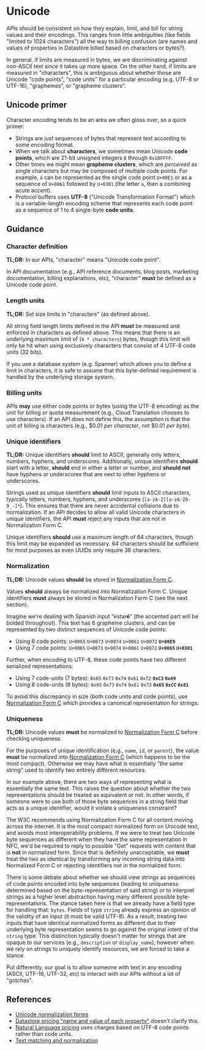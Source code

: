 # Unicode

APIs should be consistent on how they explain, limit, and bill for string
values and their encodings. This ranges from little ambiguities (like fields
"limited to 1024 characters") all the way to billing confusion (are names and
values of properties in Datastore billed based on characters or bytes?).

In general, if limits are measured in bytes, we are discriminating against
non-ASCII text since it takes up more space. On the other hand, if limits are
measured in "characters", this is ambiguous about whether those are Unicode
"code points", "code units" for a particular encoding (e.g. UTF-8 or UTF-16),
"graphemes", or "grapheme clusters".

## Unicode primer

Character encoding tends to be an area we often gloss over, so a quick primer:

- Strings are just sequences of bytes that represent text according to some encoding
  format.
- When we talk about **characters**, we sometimes mean Unicode **code points**,
  which are 21-bit unsigned integers `0` through `0x10FFFF`.
- Other times we might mean **grapheme clusters**, which are _perceived_ as single
  characters but may be composed of multiple code points. For example, `á` can be
  represented as the single code point `U+00E1` or as a sequence of `U+0061` followed
  by `U+0301` (the letter `a`, then a combining acute accent).
- Protocol buffers uses **UTF-8** ("Unicode Transformation Format") which is a
  variable-length encoding scheme that represents each code point as a
  sequence of 1 to 4 single-byte **code units**.

## Guidance

### Character definition

**TL;DR:** In our APIs, "character" means "Unicode code point".

In API documentation (e.g., API reference documents, blog posts, marketing
documentation, billing explanations, etc), "character" **must** be defined as a
Unicode code point.

### Length units

**TL;DR:** Set size limits in "characters" (as defined above).

All string field length limits defined in the API **must** be measured and
enforced in characters as defined above. This means that there is an underlying
maximum limit of (`4 * characters`) bytes, though this limit will only be hit
when using exclusively characters that consist of 4 UTF-8 code units (32 bits).

If you use a database system (e.g. Spanner) which allows you to define a limit
in characters, it is safe to assume that this byte-defined requirement is
handled by the underlying storage system.

### Billing units

APIs **may** use either code points or bytes (using the UTF-8 encoding) as the
unit for billing or quota measurement (e.g., Cloud Translation chooses to use
characters). If an API does not define this, the assumption is that the unit of
billing is characters (e.g., $0.01 _per character_, not $0.01 _per byte_).

### Unique identifiers

**TL;DR:** Unique identifiers **should** limit to ASCII, generally only
letters, numbers, hyphens, and underscores. Additionally, unique identifiers
**should** start with a letter, **should** end in either a letter or number,
and **should not** have hyphens or underscores that are next to other hyphens
or underscores.

Strings used as unique identifiers **should** limit inputs to ASCII characters,
typically letters, numbers, hyphens, and underscores
(`[a-zA-Z][a-zA-Z0-9_-]*`). This ensures that there are never accidental
collisions due to normalization. If an API decides to allow all valid Unicode
characters in unique identifiers, the API **must** reject any inputs that are
not in Normalization Form C.

Unique identifiers **should** use a maximum length of 64 characters, though
this limit may be expanded as necessary. 64 characters should be sufficient for
most purposes as even UUIDs only require 36 characters.

### Normalization

**TL;DR:** Unicode values **should** be stored in [Normalization Form C][].

Values **should** always be normalized into Normalization Form C. Unique
identifiers **must** always be stored in Normalization Form C (see the next
section).

Imagine we're dealing with Spanish input "estar<strong>é</strong>" (the
accented part will be bolded throughout). This text has 6 grapheme clusters, and
can be represented by two distinct sequences of Unicode code points:

- Using 6 code points: `U+0065` `U+0073` `U+0074` `U+0061` `U+0072`
  **`U+00E9`**
- Using 7 code points: `U+0065` `U+0073` `U+0074` `U+0061` `U+0072` **`U+0065`
  `U+0301`**

Further, when encoding to UTF-8, these code points have two different
serialized representations:

- Using 7 code-units (7 bytes): `0x65` `0x73` `0x74` `0x61` `0x72` **`0xC3`
  `0xA9`**
- Using 8 code-units (8 bytes): `0x65` `0x73` `0x74` `0x61` `0x72` **`0x65`
  `0xCC` `0x81`**

To avoid this discrepancy in size (both code units and code points), use
[Normalization Form C][] which provides a canonical representation for strings.

[normalization form c]: https://unicode.org/reports/tr15/

### Uniqueness

**TL;DR:** Unicode values **must** be normalized to [Normalization Form C][]
before checking uniqueness.

For the purposes of unique identification (e.g., `name`, `id`, or `parent`),
the value **must** be normalized into [Normalization Form C][] (which happens
to be the most compact). Otherwise we may have what is essentially "the same
string" used to identify two entirely different resources.

In our example above, there are two ways of representing what is essentially
the same text. This raises the question about whether the two representations
should be treated as equivalent or not. In other words, if someone were to use
both of those byte sequences in a string field that acts as a unique
identifier, would it violate a uniqueness constraint?

The W3C recommends using Normalization Form C for all content moving across the
internet. It is the most compact normalized form on Unicode text, and avoids
most interoperability problems. If we were to treat two Unicode byte sequences
as different when they have the same representation in NFC, we'd be required to
reply to possible "Get" requests with content that is **not** in normalized
form. Since that is definitely unacceptable, we **must** treat the two as
identical by transforming any incoming string data into Normalized Form C or
rejecting identifiers not in the normalized form.

There is some debate about whether we should view strings as sequences of code
points encoded into byte sequences (leading to uniqueness determined based on the
byte-representation of said string) or to interpret strings as a higher level
abstraction having many different possible byte-representations. The stance
taken here is that we already have a field type for handling that: `bytes`.
Fields of type `string` already express an opinion of the validity of an input
(it must be valid UTF-8). As a result, treating two inputs that have identical
normalized forms as different due to their underlying byte representation seems
to go against the original intent of the `string` type. This distinction
typically doesn't matter for strings that are opaque to our services (e.g.,
`description` or `display_name`), however when we rely on strings to uniquely
identify resources, we are forced to take a stance.

Put differently, our goal is to allow someone with text in any encoding (ASCII,
UTF-16, UTF-32, etc) to interact with our APIs without a lot of "gotchas".

## References

- [Unicode normalization forms](https://unicode.org/reports/tr15/)
- [Datastore pricing "name and value of each property"](https://cloud.google.com/datastore/pricing)
  doesn't clarify this.
- [Natural Language pricing](https://cloud.google.com/natural-language/pricing)
  uses charges based on UTF-8 code points rather than code units.
- [Text matching and normalization](https://sites.google.com/a/google.com/intl-eng/apis/matching?pli=1)
